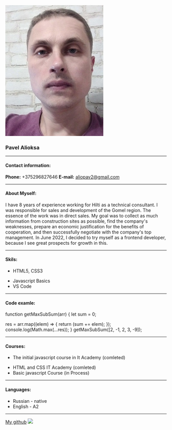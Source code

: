 ![](https://github.com/Aliopav/rsschool-cv/blob/rsschool-cv-html/my%20photo.jpg)
### Pavel Alioksa

---

#### Contact information:

**Phone:** +375296827646
**E-mail:** aliopav2@gmail.com

---

#### About Myself:

I have 8 years of experience working for Hilti as a technical consultant. I was responsible for sales and development of the Gomel region. The essence of the work was in direct sales. My goal was to collect as much information from construction sites as possible, find the company's weaknesses, prepare an economic justification for the benefits of cooperation, and then successfully negotiate with the company's top management.
In June 2022, I decided to try myself as a frontend developer, because I see great prospects for growth in this.

---

#### Skils:

- HTML5, CSS3

* Javascript Basics
* VS Code

---

#### Code examle:

function getMaxSubSum(arr) {
  let sum = 0;

  res = arr.map((elem) => {
    return (sum += elem);
  });
  console.log(Math.max(...res));
}
getMaxSubSum([2, -1, 2, 3, -9]);

---

#### Courses:

- The initial javascript course in It Academy (comleted)

* HTML and CSS IT Academy (comleted)
* Basic javascript Course (in Process)

---

#### Languages:

- Russian - native
- English - A2
---
 [My github](https://github.com/Aliopav )                                 [<img src="https://rs.school/images/rs_school_js.svg" width="50 px">](https://rs.school/js/)
